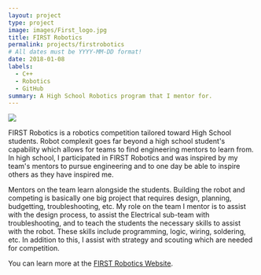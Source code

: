 ```yaml
---
layout: project
type: project
image: images/First_logo.jpg
title: FIRST Robotics
permalink: projects/firstrobotics
# All dates must be YYYY-MM-DD format!
date: 2018-01-08
labels:
  - C++
  - Robotics
  - GitHub
summary: A High School Robotics program that I mentor for. 
---
```


<img class="ui medium top floated rounded image" src="../images/First_Robot.jpg">






FIRST Robotics is a robotics competition tailored toward High School students. Robot complexit goes far beyond a high school student's capability which allows for teams to find engineering mentors to learn from. In high school, I participated in FIRST Robotics and was inspired by my team's mentors to pursue engineering and to one day be able to inspire others as they have inspired me. 

Mentors on the team learn alongside the students. Building the robot and competing is basically one big project that requires design, planning, budgetting, troubleshooting, etc. My role on the team I mentor is to assist with the design process, to assist the Electrical sub-team with troubleshooting, and to teach the students the necessary skills to assist with the robot. These skills include programming, logic, wiring, soldering, etc. In addition to this, I assist with strategy and scouting which are needed for competition. 
 
You can learn more at the [FIRST Robotics Website](https://www.firstinspires.org/).

